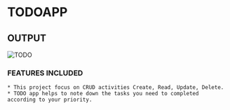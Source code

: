 # TODOAPP

## OUTPUT

![TODO](https://user-images.githubusercontent.com/122553640/213903121-21256d4d-20ab-460c-8bfe-6c234c8ead02.png)


### FEATURES INCLUDED
    * This project focus on CRUD activities Create, Read, Update, Delete.
    * TODO app helps to note down the tasks you need to completed according to your priority.
